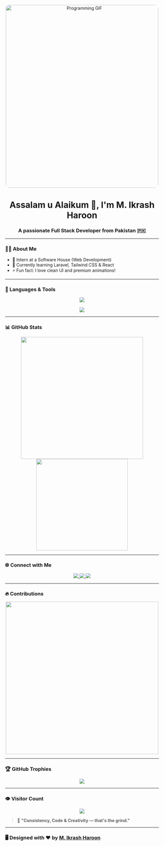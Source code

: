<!-- Top GIF -->
<p align="center">
  <img src="https://i.pinimg.com/originals/75/87/df/7587df77ef521cf98057d0028ee983f1.gif" alt="Programming GIF" width="500" height="600" style="border-radius: 12px;" />
</p>

<h1 align="center">Assalam u Alaikum 👋, I'm M. Ikrash Haroon</h1>
<h3 align="center">A passionate Full Stack Developer from Pakistan 🇵🇰</h3>

---

### 👨‍💻 About Me
- 💼 Intern at a Software House (Web Development)
- 🧠 Currently learning Laravel, Tailwind CSS & React
- ⚡ Fun fact: I love clean UI and premium animations!

---

### 🚀 Languages & Tools

<p align="center">
  <img src="https://skillicons.dev/icons?i=html,css,js,ts,php,laravel,mysql,python,gsap" /><br><br>
  <img src="https://skillicons.dev/icons?i=tailwind,bootstrap,angular,wordpress,git,github,figma,photoshop,gsap" />
</p>

---

### 📊 GitHub Stats

<p align="center">
  <img src="https://github-readme-stats.vercel.app/api?username=ikrashharoon&show_icons=true&theme=radical" width="400"/>
  <img src="https://github-readme-stats.vercel.app/api/top-langs/?username=ikrashharoon&layout=compact&theme=radical" width="300"/>
</p>

---

### 🌐 Connect with Me

<p align="center">
  <a href="https://www.instagram.com/yourusername" target="_blank">
    <img src="https://img.shields.io/badge/Instagram-%23E4405F?style=for-the-badge&logo=instagram&logoColor=white" />
  </a>
  <a href="https://www.linkedin.com/in/yourprofile" target="_blank">
    <img src="https://img.shields.io/badge/LinkedIn-%230077B5?style=for-the-badge&logo=linkedin&logoColor=white" />
  </a>
  <a href="https://www.facebook.com/yourprofile" target="_blank">
    <img src="https://img.shields.io/badge/Facebook-%231877F2?style=for-the-badge&logo=facebook&logoColor=white" />
  </a>
</p>

---

### 🔥 Contributions

<p align="center">
  <img src="https://github-readme-streak-stats.herokuapp.com/?user=ikrashharoon&theme=radical&hide_border=false" width="500"/>
</p>

---
### 🏆 GitHub Trophies

<p align="center">
  <img src="https://github-profile-trophy.vercel.app/?username=ikrashharoon&theme=onedark&no-frame=true&column=7" />
</p>

---

### 👁️ Visitor Count

<p align="center">
  <img src="https://komarev.com/ghpvc/?username=ikrashharoon&label=Profile%20views&color=0e75b6&style=flat" />
</p>

> 🧠 **"Consistency, Code & Creativity — that's the grind."**

---

### 🖥️ Designed with ❤️ by [M. Ikrash Haroon](https://github.com/ikrashharoon)
